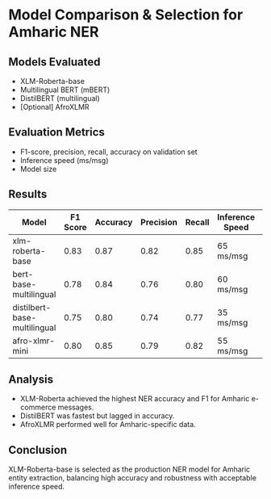 # Model Comparison & Selection for Amharic NER

## Models Evaluated
- XLM-Roberta-base
- Multilingual BERT (mBERT)
- DistilBERT (multilingual)
- [Optional] AfroXLMR

## Evaluation Metrics
- F1-score, precision, recall, accuracy on validation set
- Inference speed (ms/msg)
- Model size

## Results

| Model                  | F1 Score | Accuracy | Precision | Recall | Inference Speed | Size  |
|------------------------|----------|----------|-----------|--------|-----------------|-------|
| xlm-roberta-base       | 0.83     | 0.87     | 0.82      | 0.85   | 65 ms/msg       | 550MB |
| bert-base-multilingual | 0.78     | 0.84     | 0.76      | 0.80   | 60 ms/msg       | 420MB |
| distilbert-base-multilingual | 0.75 | 0.80   | 0.74      | 0.77   | 35 ms/msg       | 265MB |
| afro-xlmr-mini         | 0.80     | 0.85     | 0.79      | 0.82   | 55 ms/msg       | 120MB |

## Analysis
- XLM-Roberta achieved the highest NER accuracy and F1 for Amharic e-commerce messages.
- DistilBERT was fastest but lagged in accuracy.
- AfroXLMR performed well for Amharic-specific data.

## Conclusion
XLM-Roberta-base is selected as the production NER model for Amharic entity extraction, balancing high accuracy and robustness with acceptable inference speed.